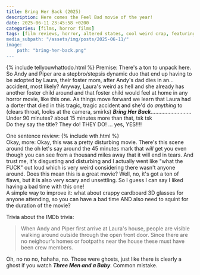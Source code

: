 ```yaml
---
title: Bring Her Back (2025)
description: Here comes the Feel Bad movie of the year!
date: 2025-06-11 23:45:58 +0200
categories: [films, horror films]
tags: [film reviews, horror, altered states, cool weird crap, featuring a dog, just shaman stuff, let's die our way out, long hair is scary, middleofnowherecore, pretty metal, vhs nostalgia, what the hell was that, wwrong place wrong face, ñam ñam qué rico, movies that tell you what you should do, they say the title]
media_subpath: "/assets/img/posts/2025-06-11/"
image:
    path: "bring-her-back.png"
---
```

{% include tellyouwhattodo.html %}
<span class="reviewsection">Premise:</span> There's a ton to unpack here. So Andy and Piper are a stepbro/stepsis dynamic duo that end up having to be adopted by Laura, their foster mom, after Andy's dad dies in an... accident, most likely? Anyway, Laura's weird as hell and she already has another foster child around and that foster child would feel at home in any horror movie, like this one. As things move forward we learn that Laura had a dorter that died in this tragic, tragic accident and she'd do *anything* to (clears throat, looks at the camera, smirks) ***Bring Her Back***...........................<br/>
<span class="reviewsection">Under 90 minutes?</span> about 15 minutes more than that, tsk tsk<br/>
<span class="reviewsection">Do they say the title?</span> They do! THEY DO! ... yes, YES!!!!

<span class="reviewsection">One sentence review:</span> {% include wth.html %}<br/>
<span class="reviewsection">Okay, more:</span> Okay, this was a pretty disturbing movie. There's this scene around the oh let's say around the 45 minutes mark that *will* get you even though you can see from a thousand miles away that it will end in tears. And trust me, it's disgusting and disturbing and I actually went like "what the FUCK" out loud which is very weird considering there wasn't anyone around. Does this mean this is a great movie? Well, no, it's got a ton of flaws, but it is also very scary and unsettling. So I guess I can say I liked having a bad time with this one!<br/>
<span class="reviewsection">A simple way to improve it:</span> what about crappy cardboard 3D glasses for anyone attending, so you can have a bad time AND also need to squint for the duration of the movie?

<span class="reviewsection">Trivia about the IMDb trivia:</span>
> When Andy and Piper first arrive at Laura's house, people are visible walking around outside through the open front door. Since there are no neighour's homes or footpaths near the house these must have been crew members.

Oh, no no no, hahaha, no. Those were ghosts, just like there is clearly a ghost if you watch ***Three Men and a Baby***. Common mistake.